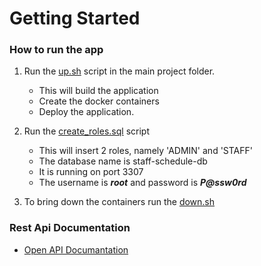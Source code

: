 # Getting Started

### How to run the app

1. Run the [up.sh](up.sh) script in the main project folder. 
   * This will build the application
   * Create the docker containers
   * Deploy the application.

2. Run the [create_roles.sql](create_roles.sql) script
      * This will insert 2 roles, namely 'ADMIN' and 'STAFF'
      * The database name is staff-schedule-db
      * It is running on port 3307
      * The username is **_root_** and password is _**P@ssw0rd**_

3. To bring down the containers run the [down.sh](down.sh)

### Rest Api Documentation
* [Open API Documantation](http://localhost:8080/staff-schedule/swagger-ui/index.html#/)
